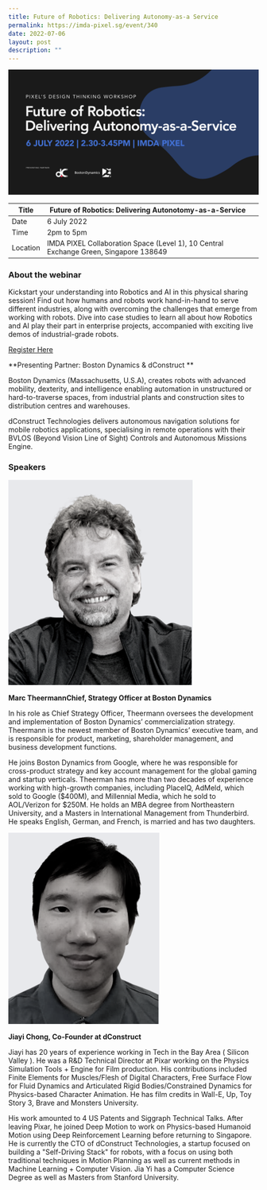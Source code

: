```yaml
---
title: Future of Robotics: Delivering Autonomy-as-a Service
permalink: https://imda-pixel.sg/event/340
date: 2022-07-06
layout: post
description: ""
---
```

![Alt text for image on Isomer site](/images/Tech/Future_of_Robotics_v2_microsite1200x600.png)

| Title | Future of Robotics: Delivering Autonotomy-as-a-Service | | 
| -------- | -------- | --------| 
| Date  | 6 July 2022  | 
| Time  | 2pm to 5pm  |
| Location  | IMDA PIXEL Collaboration Space (Level 1), 10 Central Exchange Green, Singapore 138649 |

### About the webinar 

Kickstart your understanding into Robotics and AI in this physical sharing session! Find out how humans and robots work hand-in-hand to serve different industries, along with overcoming the challenges that emerge from working with robots. Dive into case studies to learn all about how Robotics and AI play their part in enterprise projects, accompanied with exciting live demos of industrial-grade robots.  

[Register Here](https://imda-pixel.sg/event/340)

**Presenting Partner: Boston Dynamics & dConstruct **

Boston Dynamics (Massachusetts, U.S.A), creates robots with advanced mobility, dexterity, and intelligence enabling automation in unstructured or hard-to-traverse spaces, from industrial plants and construction sites to distribution centres and warehouses.

dConstruct Technologies delivers autonomous navigation solutions for mobile robotics applications, specialising in remote operations with their BVLOS (Beyond Vision Line of Sight) Controls and Autonomous Missions Engine. 

### Speakers 

![Alt text for image on Isomer site](/images/Tech/mtbnw.png) 

**Marc TheermannChief, Strategy Officer at Boston Dynamics**

In his role as Chief Strategy Officer, Theermann oversees the development and implementation of Boston Dynamics’ commercialization strategy. Theermann is the newest member of Boston Dynamics’ executive team, and is responsible for product, marketing, shareholder management, and business development functions. 

He joins Boston Dynamics from Google, where he was responsible for cross-product strategy and key account management for the global gaming and startup verticals. Theerman has more than two decades of experience working with high-growth companies, including PlaceIQ, AdMeld, which sold to Google ($400M), and Millennial Media, which he sold to AOL/Verizon for $250M. He holds an MBA degree from Northeastern University, and a Masters in International Management from Thunderbird. He speaks English, German, and French, is married and has two daughters.


![Alt text for image on Isomer site](/images/Tech/jybnw.png) 

**Jiayi Chong, Co-Founder at dConstruct**

Jiayi has 20 years of experience working in Tech in the Bay Area ( Silicon Valley ). He was a R&D Technical Director at Pixar working on the Physics Simulation Tools + Engine for Film production. His contributions included Finite Elements for Muscles/Flesh of Digital Characters, Free Surface Flow for Fluid Dynamics and Articulated Rigid Bodies/Constrained Dynamics for Physics-based Character Animation. He has film credits in Wall-E, Up, Toy Story 3, Brave and Monsters University. 

His work amounted to 4 US Patents and Siggraph Technical Talks. After leaving Pixar, he joined Deep Motion to work on Physics-based Humanoid Motion using Deep Reinforcement Learning before returning to Singapore. He is currently the CTO of dConstruct Technologies, a startup focused on building a "Self-Driving Stack" for robots, with a focus on using both traditional techniques in Motion Planning as well as current methods in Machine Learning + Computer Vision. Jia Yi has a Computer Science Degree as well as Masters from Stanford University.
